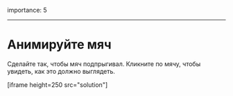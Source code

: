 importance: 5

---

# Анимируйте мяч

Сделайте так, чтобы мяч подпрыгивал. Кликните по мячу, чтобы увидеть, как это должно выглядеть.

[iframe height=250 src="solution"]

